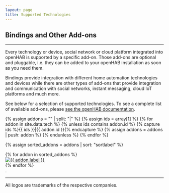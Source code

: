 ```yaml
---
layout: page
title: Supported Technologies
---
```


## Bindings and Other Add-ons

---

Every technology or device, social network or cloud platform integrated into openHAB is supported by a specific add-on. Those add-ons are optional and pluggable, i.e. they can be added to your openHAB installation as soon as you need them.

Bindings provide integration with different home automation technologies and devices while there are other types of add-ons that provide integration and communication with social networks, instant messaging, cloud IoT platforms and much more.

See below for a selection of supported technologies. To see a complete list of available add-ons, please [see the openHAB documentation](http://docs.openhab.org/addons/index.html).

{% assign addons = "" | split: "|" %}
{% assign ids = array[1] %}
{% for addon in site.data.tech %}
    {% unless ids contains addon.id %}
        {% capture ids %}{{ ids }}|{{ addon.id }}{% endcapture %}
		{% assign addons = addons | push: addon %}
    {% endunless %}
{% endfor %}

{% assign sorted_addons = addons | sort: "sortlabel" %}

<div class="span12">
{% for addon in sorted_addons %}
<div class="span2">
<article>
<a href="{{ addon.url }}">
<section class="techInfo"><span class="imgHelper"></span><img class="techInfoImg" alt="{{ addon.label }}" src="http://docs.openhab.org/images/addons/{{ addon.id }}.png" /></section></a>
</article>
</div>
{% endfor %}
</div>
.


---

All logos are trademarks of the respective companies.
